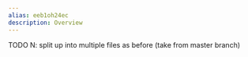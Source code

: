 ```yaml
---
alias: eeb1oh24ec
description: Overview
---
```


TODO N: split up into multiple files as before (take from master branch)
